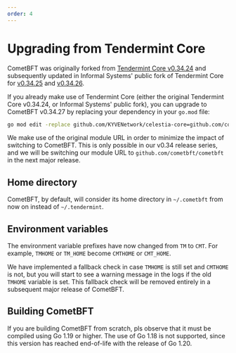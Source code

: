 ```yaml
---
order: 4
---
```


# Upgrading from Tendermint Core

CometBFT was originally forked from [Tendermint Core v0.34.24][v03424] and
subsequently updated in Informal Systems' public fork of Tendermint Core for
[v0.34.25][v03425] and [v0.34.26][v03426].

If you already make use of Tendermint Core (either the original Tendermint Core
v0.34.24, or Informal Systems' public fork), you can upgrade to CometBFT
v0.34.27 by replacing your dependency in your `go.mod` file:

```bash
go mod edit -replace github.com/KYVENetwork/celestia-core=github.com/cometbft/cometbft@v0.34.27
```

We make use of the original module URL in order to minimize the impact of
switching to CometBFT. This is only possible in our v0.34 release series, and we
will be switching our module URL to `github.com/cometbft/cometbft` in the next
major release.

## Home directory

CometBFT, by default, will consider its home directory in `~/.cometbft` from now
on instead of `~/.tendermint`.

## Environment variables

The environment variable prefixes have now changed from `TM` to `CMT`. For
example, `TMHOME` or `TM_HOME` become `CMTHOME` or `CMT_HOME`.

We have implemented a fallback check in case `TMHOME` is still set and `CMTHOME`
is not, but you will start to see a warning message in the logs if the old
`TMHOME` variable is set. This fallback check will be removed entirely in a
subsequent major release of CometBFT.

## Building CometBFT

If you are building CometBFT from scratch, pls observe that it must be compiled
using Go 1.19 or higher. The use of Go 1.18 is not supported, since this version
has reached end-of-life with the release of Go 1.20.


[v03424]: https://github.com/KYVENetwork/celestia-core/releases/tag/v0.34.24
[v03425]: https://github.com/informalsystems/tendermint/releases/tag/v0.34.25
[v03426]: https://github.com/informalsystems/tendermint/releases/tag/v0.34.26
